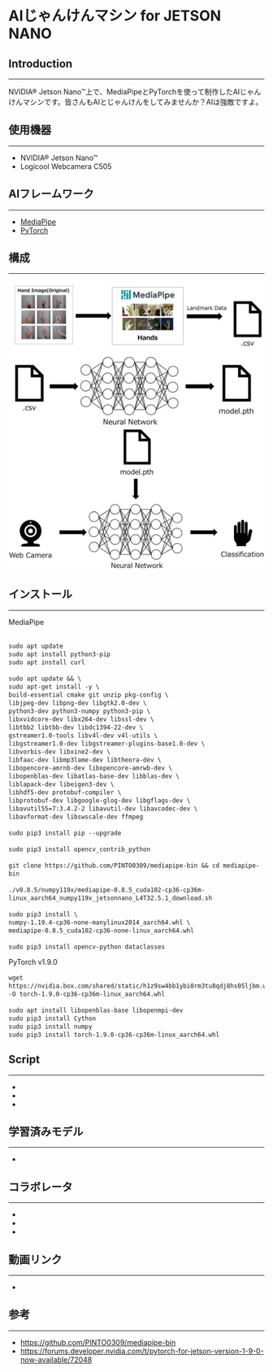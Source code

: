 # AIじゃんけんマシン for JETSON NANO
## Introduction
---
NVIDIA® Jetson Nano™上で、MediaPipeとPyTorchを使って制作したAIじゃんけんマシンです。皆さんもAIとじゃんけんをしてみませんか？AIは強敵ですよ。

## 使用機器
---
- NVIDIA® Jetson Nano™
- Logicool Webcamera C505
## AIフレームワーク
---
- [MediaPipe](https://google.github.io/mediapipe/)
- [PyTorch](https://pytorch.org/)

## 構成
---
![make_csv](/img/1.jpg) 
![make_model](/img/2.jpg) 
![Classification](/img/3.jpg) 


## インストール
---
MediaPipe
~~~

sudo apt update
sudo apt install python3-pip
sudo apt install curl

sudo apt update && \
sudo apt-get install -y \
build-essential cmake git unzip pkg-config \
libjpeg-dev libpng-dev libgtk2.0-dev \
python3-dev python3-numpy python3-pip \
libxvidcore-dev libx264-dev libssl-dev \
libtbb2 libtbb-dev libdc1394-22-dev \
gstreamer1.0-tools libv4l-dev v4l-utils \
libgstreamer1.0-dev libgstreamer-plugins-base1.0-dev \
libvorbis-dev libxine2-dev \
libfaac-dev libmp3lame-dev libtheora-dev \
libopencore-amrnb-dev libopencore-amrwb-dev \
libopenblas-dev libatlas-base-dev libblas-dev \
liblapack-dev libeigen3-dev \
libhdf5-dev protobuf-compiler \
libprotobuf-dev libgoogle-glog-dev libgflags-dev \
libavutil55=7:3.4.2-2 libavutil-dev libavcodec-dev \
libavformat-dev libswscale-dev ffmpeg

sudo pip3 install pip --upgrade

sudo pip3 install opencv_contrib_python

git clone https://github.com/PINTO0309/mediapipe-bin && cd mediapipe-bin

./v0.8.5/numpy119x/mediapipe-0.8.5_cuda102-cp36-cp36m-linux_aarch64_numpy119x_jetsonnano_L4T32.5.1_download.sh

sudo pip3 install \
numpy-1.19.4-cp36-none-manylinux2014_aarch64.whl \
mediapipe-0.8.5_cuda102-cp36-none-linux_aarch64.whl

sudo pip3 install opencv-python dataclasses
~~~
PyTorch v1.9.0
~~~
wget https://nvidia.box.com/shared/static/h1z9sw4bb1ybi0rm3tu8qdj8hs05ljbm.whl -O torch-1.9.0-cp36-cp36m-linux_aarch64.whl

sudo apt install libopenblas-base libopenmpi-dev
sudo pip3 install Cython
sudo pip3 install numpy
sudo pip3 install torch-1.9.0-cp36-cp36m-linux_aarch64.whl
~~~
## Script
---
- 
- 
- 
## 学習済みモデル
---  
- 
## コラボレータ
---
- 
- 
- 
## 動画リンク
---
- 


## 参考
---
- https://github.com/PINTO0309/mediapipe-bin  
- https://forums.developer.nvidia.com/t/pytorch-for-jetson-version-1-9-0-now-available/72048


